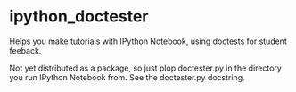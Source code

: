 ipython_doctester
=================

Helps you make tutorials with IPython Notebook, using doctests for student feeback.

Not yet distributed as a package, so just plop doctester.py in the directory you 
run IPython Notebook from.  See the doctester.py docstring.